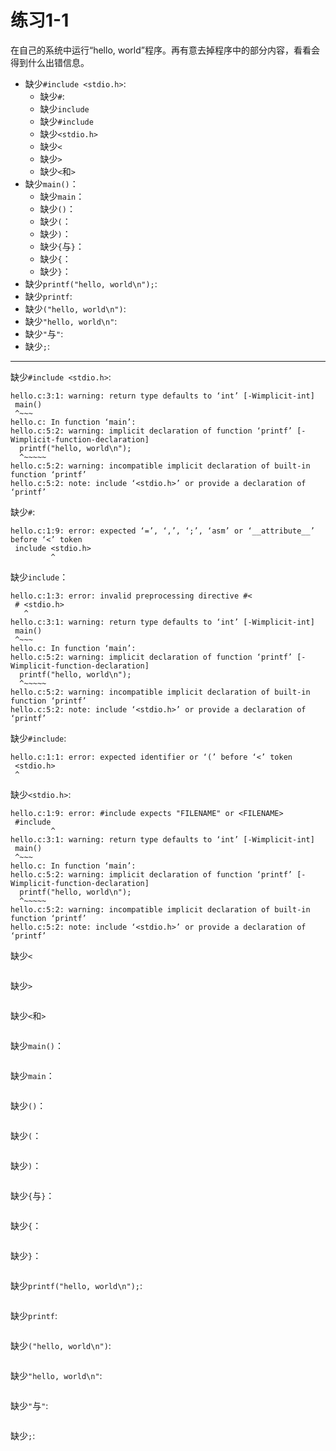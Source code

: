 # 练习1-1
在自己的系统中运行“hello, world”程序。再有意去掉程序中的部分内容，看看会得到什么出错信息。
- 缺少`#include <stdio.h>`:
    - 缺少`#`:
    - 缺少`include`
    - 缺少`#include`
    - 缺少`<stdio.h>`
    - 缺少`<`
    - 缺少`>`
    - 缺少`<`和`>`
- 缺少`main()`：
    - 缺少`main`：
    - 缺少`()`：
    - 缺少`(`：
    - 缺少`)`：
    - 缺少`{`与`}`：
    - 缺少`{`：
    - 缺少`}`：
- 缺少`printf("hello, world\n");`:
- 缺少`printf`:
- 缺少`("hello, world\n")`:
- 缺少`"hello, world\n"`:
- 缺少`"`与`"`:
- 缺少`;`:



---
缺少`#include <stdio.h>`:
```
hello.c:3:1: warning: return type defaults to ‘int’ [-Wimplicit-int]
 main()
 ^~~~
hello.c: In function ‘main’:
hello.c:5:2: warning: implicit declaration of function ‘printf’ [-Wimplicit-function-declaration]
  printf("hello, world\n");
  ^~~~~~
hello.c:5:2: warning: incompatible implicit declaration of built-in function ‘printf’
hello.c:5:2: note: include ‘<stdio.h>’ or provide a declaration of ‘printf’
```

缺少`#`:
```
hello.c:1:9: error: expected ‘=’, ‘,’, ‘;’, ‘asm’ or ‘__attribute__’ before ‘<’ token
 include <stdio.h>
         ^
```
缺少`include`：
```
hello.c:1:3: error: invalid preprocessing directive #<
 # <stdio.h>
   ^
hello.c:3:1: warning: return type defaults to ‘int’ [-Wimplicit-int]
 main()
 ^~~~
hello.c: In function ‘main’:
hello.c:5:2: warning: implicit declaration of function ‘printf’ [-Wimplicit-function-declaration]
  printf("hello, world\n");
  ^~~~~~
hello.c:5:2: warning: incompatible implicit declaration of built-in function ‘printf’
hello.c:5:2: note: include ‘<stdio.h>’ or provide a declaration of ‘printf’
```

缺少`#include`:
```
hello.c:1:1: error: expected identifier or ‘(’ before ‘<’ token
 <stdio.h>
 ^
```

缺少`<stdio.h>`:
```
hello.c:1:9: error: #include expects "FILENAME" or <FILENAME>
 #include
         ^
hello.c:3:1: warning: return type defaults to ‘int’ [-Wimplicit-int]
 main()
 ^~~~
hello.c: In function ‘main’:
hello.c:5:2: warning: implicit declaration of function ‘printf’ [-Wimplicit-function-declaration]
  printf("hello, world\n");
  ^~~~~~
hello.c:5:2: warning: incompatible implicit declaration of built-in function ‘printf’
hello.c:5:2: note: include ‘<stdio.h>’ or provide a declaration of ‘printf’
```

缺少`<`
```

```
缺少`>`
```

```

缺少`<`和`>`
```

```

缺少`main()`：
```

```
缺少`main`：
```

```
缺少`()`：
```

```
缺少`(`：
```

```
缺少`)`：
```

```
缺少`{`与`}`：
```

```
缺少`{`：
```

```
缺少`}`：
```

```
缺少`printf("hello, world\n");`:
```

```

缺少`printf`:
```

```
缺少`("hello, world\n")`:
```

```
缺少`"hello, world\n"`:
```

```
缺少`"`与`"`:
```

```
缺少`;`:
```

```